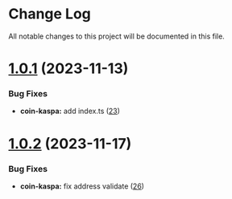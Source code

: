 
# Change Log

All notable changes to this project will be documented in this file.

# [1.0.1](https://github.com/okx/js-wallet-sdk) (2023-11-13)

### Bug Fixes

- **coin-kaspa:** add index.ts ([23](https://github.com/okx/js-wallet-sdk/pull/23))

# [1.0.2](https://github.com/okx/js-wallet-sdk) (2023-11-17)

### Bug Fixes

- **coin-kaspa:** fix address validate ([26](https://github.com/okx/js-wallet-sdk/pull/26))


